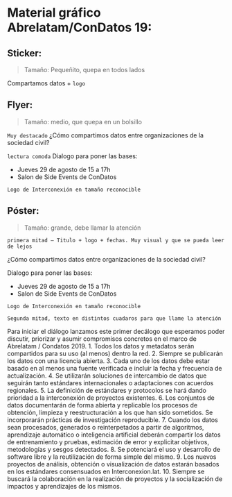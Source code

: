 # Material gráfico Abrelatam/ConDatos 19:

## Sticker: 
> Tamaño: Pequeñito, quepa en todos lados

Compartamos datos + ```logo```

## Flyer: 
> Tamaño: medio, que quepa en un bolsillo

```Muy destacado```
¿Cómo compartimos datos entre organizaciones de la sociedad civil? 

```lectura comoda```
Dialogo para poner las bases:
- Jueves 29 de agosto de 15 a 17h
- Salon de Side Events de ConDatos

```Logo de Interconexión en tamaño reconocible```

## Póster: 
> Tamaño: grande, debe llamar la atención

```primera mitad – Titulo + logo + fechas. Muy visual y que se pueda leer de lejos```

¿Cómo compartimos datos entre organizaciones de la sociedad civil?

Dialogo para poner las bases:
- Jueves 29 de agosto de 15 a 17h
- Salon de Side Events de ConDatos

```Logo de Interconexión en tamaño reconocible```


```Segunda mitad, texto en distintos cuadaros para que llame la atención```

Para iniciar el diálogo lanzamos este primer decálogo que esperamos poder discutir, priorizar y asumir compromisos concretos en el marco de Abrelatam / Condatos 2019.
    1. Todos los datos y metadatos serán compartidos para su uso (al menos) dentro la red.
    2. Siempre se publicarán los datos con una licencia abierta.
    3. Cada uno de los datos debe estar basado en al menos una fuente verificada e incluir la fecha y frecuencia de actualización.
    4. Se utilizarán soluciones de intercambio de datos que seguirán tanto estándares internacionales o adaptaciones con acuerdos regionales.
    5. La definición de estándares y protocolos se hará dando prioridad a la interconexión de proyectos existentes.
    6. Los conjuntos de datos documentarán de forma abierta y replicable los procesos de obtención, limpieza y reestructuración a los que han sido sometidos. Se incorporarán prácticas de investigación reproducible.
    7. Cuando los datos sean procesados, generados o reinterpetados a partir de algoritmos, aprendizaje automático o inteligencia artificial deberán compartir los datos de entrenamiento y pruebas, estimación de error y explicitar objetivos, metodologías y sesgos detectados.
    8. Se potenciará el uso y desarrollo de software libre y la reutilización de forma simple del mismo.
    9. Los nuevos proyectos de análisis, obtención o visualización de datos estarán basados en los estándares consensuados en Interconexion.lat.
    10. Siempre se buscará la colaboración en la realización de proyectos y la socialización de impactos y aprendizajes de los mismos.

